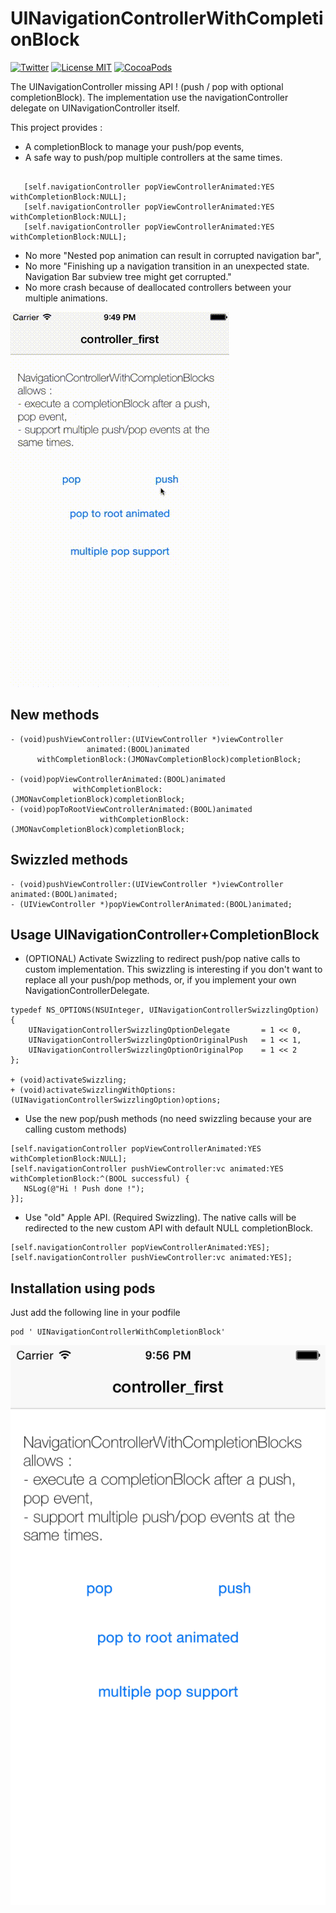 UINavigationControllerWithCompletionBlock
==============================

[![Twitter](https://img.shields.io/badge/contact-@leverdeterre-green.svg)](http://twitter.com/leverdeterre)
[![License MIT](https://img.shields.io/badge/license-MIT-green.svg)](https://github.com/leverdeterre/UINavigationControllerWithCompletionBlock/blob/master/LICENSE)
[![CocoaPods](http://img.shields.io/github/release/leverdeterre/UINavigationControllerWithCompletionBlock.svg)](https://github.com/leverdeterre/UINavigationControllerWithCompletionBlock)


The UINavigationController missing API ! (push / pop with optional completionBlock). 
The implementation use the navigationController delegate on UINavigationController itself.


This project provides : 
* A completionBlock to manage your push/pop events,
* A safe way to push/pop multiple controllers at the same times.
```objc

   [self.navigationController popViewControllerAnimated:YES withCompletionBlock:NULL];
   [self.navigationController popViewControllerAnimated:YES withCompletionBlock:NULL];
   [self.navigationController popViewControllerAnimated:YES withCompletionBlock:NULL];
```
* No more "Nested pop animation can result in corrupted navigation bar", 
* No more "Finishing up a navigation transition in an unexpected state. Navigation Bar subview tree might get corrupted."
* No more crash because of deallocated controllers between your multiple animations.

![Image](./screenshots/demo.gif)

New methods 
---------------------------------------------------

```objc
- (void)pushViewController:(UIViewController *)viewController 
                 animated:(BOOL)animated 
      withCompletionBlock:(JMONavCompletionBlock)completionBlock;

- (void)popViewControllerAnimated:(BOOL)animated 
              withCompletionBlock:(JMONavCompletionBlock)completionBlock;
- (void)popToRootViewControllerAnimated:(BOOL)animated
                    withCompletionBlock:(JMONavCompletionBlock)completionBlock;
```

Swizzled methods 
---------------------------------------------------
```objc
- (void)pushViewController:(UIViewController *)viewController animated:(BOOL)animated; 
- (UIViewController *)popViewControllerAnimated:(BOOL)animated;
```

Usage UINavigationController+CompletionBlock
-------------------------------------------------------------
* (OPTIONAL) Activate Swizzling to redirect push/pop native calls to custom implementation. This swizzling is interesting if you don't want to replace all your push/pop methods, or, if you implement your own NavigationControllerDelegate.
```objc
typedef NS_OPTIONS(NSUInteger, UINavigationControllerSwizzlingOption) {
    UINavigationControllerSwizzlingOptionDelegate       = 1 << 0,
    UINavigationControllerSwizzlingOptionOriginalPush   = 1 << 1,
    UINavigationControllerSwizzlingOptionOriginalPop    = 1 << 2
};

+ (void)activateSwizzling;
+ (void)activateSwizzlingWithOptions:(UINavigationControllerSwizzlingOption)options;
```

*  Use the new pop/push methods (no need swizzling because your are calling custom methods)
```objc
[self.navigationController popViewControllerAnimated:YES withCompletionBlock:NULL];
[self.navigationController pushViewController:vc animated:YES withCompletionBlock:^(BOOL successful) {
   NSLog(@"Hi ! Push done !");
}];
```

* Use "old" Apple API. (Required Swizzling). The native calls will be redirected to the new custom API with default NULL completionBlock.
```objc
[self.navigationController popViewControllerAnimated:YES];
[self.navigationController pushViewController:vc animated:YES];
```

Installation using pods 
-------------------------------------------------------------
Just add the following line in your podfile

	pod ' UINavigationControllerWithCompletionBlock'
	

![Image](./screenshots/demo.png)


